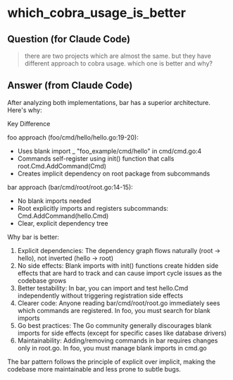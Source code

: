 # which_cobra_usage_is_better

## Question (for Claude Code)

> there are two projects which are almost the same. but they have different approach to cobra usage. which one is better and why?

## Answer (from Claude Code)

After analyzing both implementations, bar has a superior architecture. Here's why:

Key Difference

foo approach (foo/cmd/hello/hello.go:19-20):
- Uses blank import _ "foo_example/cmd/hello" in cmd/cmd.go:4
- Commands self-register using init() function that calls root.Cmd.AddCommand(Cmd)
- Creates implicit dependency on root package from subcommands

bar approach (bar/cmd/root/root.go:14-15):
- No blank imports needed
- Root explicitly imports and registers subcommands: Cmd.AddCommand(hello.Cmd)
- Clear, explicit dependency tree

Why bar is better:

1. Explicit dependencies: The dependency graph flows naturally (root → hello), not inverted (hello → root)
2. No side effects: Blank imports with init() functions create hidden side effects that are hard to track and can cause
import cycle issues as the codebase grows
3. Better testability: In bar, you can import and test hello.Cmd independently without triggering registration side
effects
4. Clearer code: Anyone reading bar/cmd/root/root.go immediately sees which commands are registered. In foo, you must
search for blank imports
5. Go best practices: The Go community generally discourages blank imports for side effects (except for specific cases
like database drivers)
6. Maintainability: Adding/removing commands in bar requires changes only in root.go. In foo, you must manage blank
imports in cmd.go

The bar pattern follows the principle of explicit over implicit, making the codebase more maintainable and less prone to
subtle bugs.
